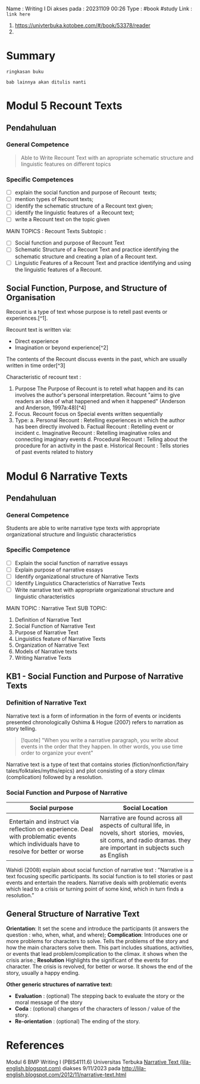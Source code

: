 Name : Writing I
Di akses pada : 20231109 00:26
Type : #book #study 
Link : `link here`
1. https://univterbuka.kotobee.com/#/book/53378/reader
2. 

# Summary
`ringkasan buku`


`bab lainnya akan ditulis nanti`
# Modul 5 Recount Texts
## Pendahuluan
### General Competence
>Able to Write Recount Text with an apropriate schematic structure and linguistic features on different topics

### Specific  Competences
- [ ] explain the social function and purpose of Recount  texts;
- [ ] mention types of Recount texts;
- [ ] identify the schematic structure of a Recount text given;
- [ ] identify the linguistic features of  a Recount text;
- [ ] write a Recount text on the topic given

MAIN TOPICS : Recount Texts
Subtopic :
- [ ] Social function and purpose of Recount Text
- [ ] Schematic Structure of a Recount Text and practice identifying the schematic structure and creating a plan of a Recount text.
- [ ] Linguistic Features of a Recount Text and practice identifying and using the linguistic features of a Recount. 

## Social Function, Purpose, and Structure of Organisation 
Recount is a type of text whose purpose is to retell past events or experiences.[^1].

Recount text is written via:
- Direct experience
- Imagination or beyond experience[^2]

The contents of the Recount discuss events in the past, which are usually written in time order[^3]

Characteristic of recount text :
1. Purpose
	The Purpose of Recount is to retell what happen and its can involves the author's personal interpretation. Recount "aims to give readers an idea of ​​what happened and when it happened" (Anderson and Anderson, 1997a:48)[^4]
2. Focus. Recount focus on Special events written sequentially
3. Type:
	a. Personal Recount : Retelling experiences in which the author has been directly involved
	b. Factual Recount : Retelling event or incident 
	c. Imaginative Recount : Retelling imaginative roles and connecting imaginary events
	d. Procedural Recount : Telling about the procedure for an activity in the past
	e. Historical Recount : Tells stories of past events related to history

# Modul 6 Narrative Texts
## Pendahuluan
### General Competence
Students are able to write narrative type texts with appropriate organizational structure and linguistic characteristics
### Specific Competence
- [ ] Explain the social function of narrative essays
- [ ] Explain purpose of narrative essays
- [ ] Identify organizational structure of Narrative Texts
- [ ] Identify Linguistics Characteristics of Narrative Texts
- [ ] Write narrative text with appropriate organizational structure and linguistic characteristics

MAIN TOPIC : Narrative Text
SUB TOPIC:
1. Definition of Narrative Text
2. Social Function of Narrative Text
3. Purpose of Narrative Text
5. Linguistics feature of Narrative Texts
4. Organization of Narrative Text
6. Models of Narrative texts
7. Writing Narrative Texts 
## KB1 - Social Function and Purpose of Narrative Texts

### Definition of Narrative Text
Narrative text is a form of information in the form of events or incidents presented chronologically Oshima & Hogue (2007) refers to narration as story telling.

>[!quote]
>"When you write a narrative paragraph, you write about events in the order that they happen. In other words, you use time order to organize your event"

Narrative text is a type of text that contains stories (fiction/nonfiction/fairy tales/folktales/myths/epics) and plot consisting of a story climax (complication) followed by a resolution.

### Social Function and Purpose of Narrative

| Social purpose                                                                                                                          | Social Location                                                                                                                                                         |
| --------------------------------------------------------------------------------------------------------------------------------------- | ----------------------------------------------------------------------------------------------------------------------------------------------------------------------- |
| Entertain and instruct via reflection on experience. Deal with problematic events which individuals have to resolve for better or worse | Narrative are found across all aspects of cultural life, in novels, short  stories,  movies, sit coms, and radio dramas. they are important in subjects such as English |

Wahidi (2008) explain about social function of narrative text :
"Narrative is a text focusing specific participants. Its social function is to tell stories or past events and entertain the readers. Narrative deals with problematic events which lead to a crisis or turning point of some kind, which in turn finds a resolution.”


## General Structure of Narrative Text

**Orientation**:
It set the scene and introduce the participants (it answers the question : who, when, what, and where);
**Complication**:
Introduces one or more problems for characters to solve. Tells the problems of the story and how the main characters solve them. This part includes situations, activities, or events that lead problem/complication to the climax. it shows when the crisis arise.;
**Resolution**
Highlights the significant of the events for character. The crisis is revolved, for better or worse. It shows the end of the story, usually a happy ending.

**Other generic structures of narrative text:**
- **Evaluation** : (optional) The stepping back to evaluate the story or the moral message of the story
- **Coda** : (optional) changes of the characters of lesson / value of the story.
- **Re-orientation** : (optional) The ending of the story.


# References
Modul 6 BMP Writing I (PBIS4111.6) Universitas Terbuka
[Narrative Text (lila-english.blogspot.com)](http://lila-english.blogspot.com/2012/11/narrative-text.html) diakses 9/11/2023 pada http://lila-english.blogspot.com/2012/11/narrative-text.html